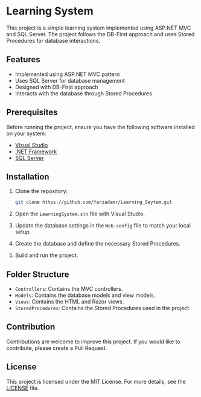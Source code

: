 # Learning System

This project is a simple learning system implemented using ASP.NET MVC and SQL Server. The project follows the DB-First approach and uses Stored Procedures for database interactions.

## Features

- Implemented using ASP.NET MVC pattern
- Uses SQL Server for database management
- Designed with DB-First approach
- Interacts with the database through Stored Procedures

## Prerequisites

Before running the project, ensure you have the following software installed on your system:

- [Visual Studio](https://visualstudio.microsoft.com/)
- [.NET Framework](https://dotnet.microsoft.com/)
- [SQL Server](https://www.microsoft.com/sql-server)

## Installation

1. Clone the repository:
    ```bash
    git clone https://github.com/farzadamr/Learning_Seytem.git
    ```

2. Open the `LearningSystem.sln` file with Visual Studio.

3. Update the database settings in the `Web.config` file to match your local setup.

4. Create the database and define the necessary Stored Procedures.

5. Build and run the project.

## Folder Structure

- `Controllers`: Contains the MVC controllers.
- `Models`: Contains the database models and view models.
- `Views`: Contains the HTML and Razor views.
- `StoredProcedures`: Contains the Stored Procedures used in the project.

## Contribution

Contributions are welcome to improve this project. If you would like to contribute, please create a Pull Request.

## License

This project is licensed under the MIT License. For more details, see the [LICENSE](./LICENSE) file.


